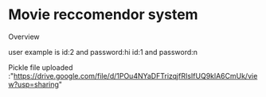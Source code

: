 # Movie reccomendor system

Overview

user example is id:2 and password:hi
                id:1 and password:n

Pickle file uploaded :"https://drive.google.com/file/d/1POu4NYaDFTrizqjfRIsIfUQ9klA6CmUk/view?usp=sharing"

